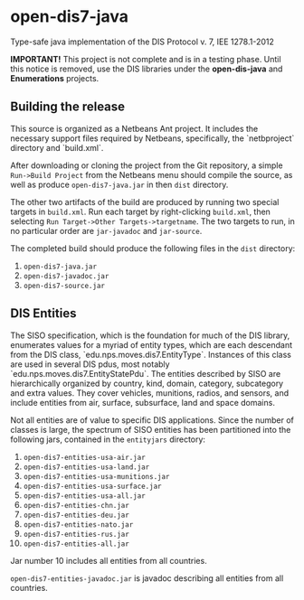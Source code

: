 # open-dis7-java
Type-safe java implementation of the DIS Protocol v. 7, IEE 1278.1-2012

**IMPORTANT!**  This project is not complete and is in a testing phase.  Until this notice is removed, use the DIS libraries under the **open-dis-java** and **Enumerations** projects.

<H2>Building the release</H2>
This source is organized as a Netbeans Ant project.  It includes the necessary support files required by Netbeans, specifically, the `netbproject` directory and `build.xml`.

After downloading or cloning the project from the Git repository, a simple `Run->Build Project` from the Netbeans menu should compile the source, as well as produce `open-dis7-java.jar` in then `dist` directory.

The other two artifacts of the build are produced by running two special targets in `build.xml`.  Run each target by right-clicking `build.xml`, then selecting `Run Target->Other Targets->targetname`.  The two targets to run, in no particular order are `jar-javadoc` and `jar-source`.

The completed build should produce the following files in the `dist` directory:

1. `open-dis7-java.jar`
2. `open-dis7-javadoc.jar`
3. `open-dis7-source.jar`

<H2>DIS Entities</H2>
The SISO specification, which is the foundation for much of the DIS library, enumerates values for a myriad of entity types, which are each descendant from the DIS class, `edu.nps.moves.dis7.EntityType`.  Instances of this class are used in several DIS pdus, most notably `edu.nps.moves.dis7.EntityStatePdu`.  The entities described by SISO are hierarchically organized by country, kind, domain, category, subcategory and extra values.  They cover vehicles, munitions, radios, and sensors, and include entities from air, surface, subsurface, land and space domains.

Not all entities are of value to specific DIS applications.  Since the number of classes is large, the spectrum of SISO entities has been partitioned into the following jars, contained in the `entityjars` directory:

1. `open-dis7-entities-usa-air.jar`
2. `open-dis7-entities-usa-land.jar`
3. `open-dis7-entities-usa-munitions.jar`
4. `open-dis7-entities-usa-surface.jar`
5. `open-dis7-entities-usa-all.jar`
6. `open-dis7-entities-chn.jar`
7. `open-dis7-entities-deu.jar`
8. `open-dis7-entities-nato.jar`
9. `open-dis7-entities-rus.jar`
10. `open-dis7-entities-all.jar`

Jar number 10 includes all entities from all countries.

`open-dis7-entities-javadoc.jar` is javadoc describing all entities from all countries.




